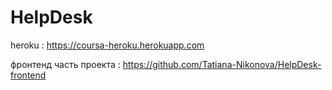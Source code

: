 # HelpDesk  
 
heroku :     https://coursa-heroku.herokuapp.com

фронтенд часть проекта :  https://github.com/Tatiana-Nikonova/HelpDesk-frontend